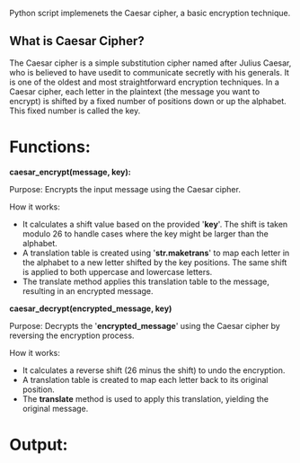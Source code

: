 Python script implemenets the Caesar cipher, a basic encryption technique.

## What is Caesar Cipher? 

The Caesar cipher is a simple substitution cipher named after Julius Caesar, who is believed to have usedit to communicate secretly with his generals. It is one of the oldest and most straightforward encryption techniques.
In a Caesar cipher, each letter in the plaintext (the message you want to encrypt) is shifted by a fixed number of positions down or up the alphabet. This fixed number is called the key.

# Functions:

**caesar_encrypt(message, key):**

Purpose: Encrypts the input message using the Caesar cipher.

How it works:
- It calculates a shift value based on the provided '**key**'. The shift is taken modulo 26 to handle cases where the key might be larger than the alphabet.
- A translation table is created using '**str.maketrans**' to map each letter in the alphabet to a new letter shifted by the key positions. The same shift is applied to both uppercase and lowercase letters.
- The translate method applies this translation table to the message, resulting in an encrypted message.

**caesar_decrypt(encrypted_message, key)**

Purpose: Decrypts the '**encrypted_message**' using the Caesar cipher by reversing the encryption process.

How it works:

- It calculates a reverse shift (26 minus the shift) to undo the encryption.
- A translation table is created to map each letter back to its original position.
- The **translate** method is used to apply this translation, yielding the original message.

# Output:

